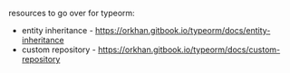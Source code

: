 resources to go over for typeorm:

- entity inheritance - https://orkhan.gitbook.io/typeorm/docs/entity-inheritance
- custom repository - https://orkhan.gitbook.io/typeorm/docs/custom-repository
